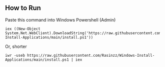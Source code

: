 ## How to Run
Paste this command into Windows Powershell (Admin)
```
iex ((New-Object System.Net.WebClient).DownloadString('https://raw.githubusercontent.com/Rasinzz/Windows-Install-Applications/main/install.ps1'))
```
Or, shorter
```
iwr -useb https://raw.githubusercontent.com/Rasinzz/Windows-Install-Applications/main/install.ps1 | iex
```

